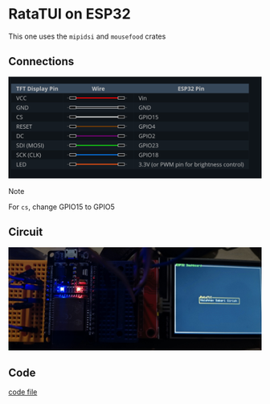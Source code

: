 # RataTUI on ESP32

This one uses the `mipidsi` and `mousefood` crates

## Connections

![conn](./connections.png)

> [!NOTE]
> For `cs`, change GPIO15 to GPIO5


## Circuit

![ckt](./circuit.jpg)

## Code 

[code file](./src/bin/main.rs)

